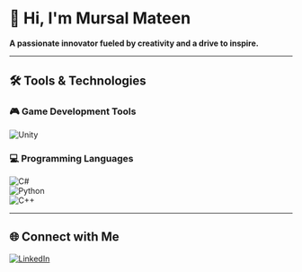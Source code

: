 # 👋 Hi, I'm Mursal Mateen  
**A passionate innovator fueled by creativity and a drive to inspire.**  

---

## 🛠 Tools & Technologies  

### 🎮 Game Development Tools  
![Unity](https://img.shields.io/badge/Unity-100000?style=for-the-badge&logo=unity&logoColor=white)  

### 💻 Programming Languages  
![C#](https://img.shields.io/badge/C%23-239120?style=for-the-badge&logo=c-sharp&logoColor=white)  
![Python](https://img.shields.io/badge/Python-3776AB?style=for-the-badge&logo=python&logoColor=white)  
![C++](https://img.shields.io/badge/C++-00599C?style=for-the-badge&logo=cplusplus&logoColor=white)  

---

## 🌐 Connect with Me  
[![LinkedIn](https://img.shields.io/badge/LinkedIn-Profile-blue?style=for-the-badge&logo=linkedin)](https://www.linkedin.com/in/mursal-mateen-dev/)
